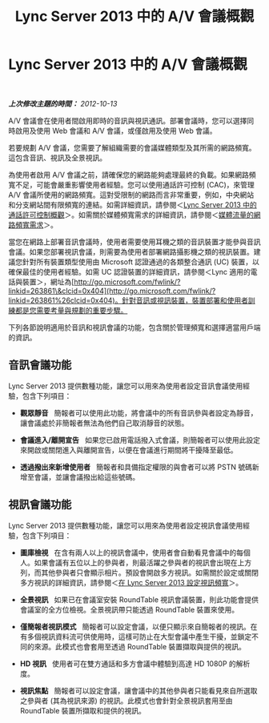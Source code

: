 ﻿---
title: Lync Server 2013 中的 A/V 會議概觀
TOCTitle: Lync Server 2013 中的 A/V 會議概觀
ms:assetid: 9583de87-4618-4a99-a47a-45e8cc4cc221
ms:mtpsurl: https://technet.microsoft.com/zh-tw/library/JJ619186(v=OCS.15)
ms:contentKeyID: 49291710
ms.date: 08/10/2015
mtps_version: v=OCS.15
ms.translationtype: HT
---

# Lync Server 2013 中的 A/V 會議概觀

 

_**上次修改主題的時間：** 2012-10-13_

A/V 會議會在使用者間啟用即時的音訊與視訊通訊。部署會議時，您可以選擇同時啟用及使用 Web 會議和 A/V 會議，或僅啟用及使用 Web 會議。

若要規劃 A/V 會議，您需要了解組織需要的會議媒體類型及其所需的網路頻寬。這包含音訊、視訊及全景視訊。

為使用者啟用 A/V 會議之前，請確保您的網路能夠處理最終的負載。如果網路頻寬不足，可能會嚴重影響使用者經驗。您可以使用通話許可控制 (CAC)，來管理 A/V 會議所使用的網路頻寬。這對受限制的網路而言非常重要，例如，中央網站和分支網站間有限頻寬的連結。如需詳細資訊，請參閱＜[Lync Server 2013 中的通話許可控制概觀](lync-server-2013-overview-of-call-admission-control.md)＞。如需關於媒體頻寬需求的詳細資訊，請參閱＜[媒體流量的網路頻寬需求](lync-server-2013-network-bandwidth-requirements-for-media-traffic.md)＞。

當您在網路上部署音訊會議時，使用者需要使用耳機之類的音訊裝置才能參與音訊會議。如果您部署視訊會議，則需要為使用者部署網路攝影機之類的視訊裝置。建議您針對所有裝置類型使用由 Microsoft 認證通過的各類整合通訊 (UC) 裝置，以確保最佳的使用者經驗。如需 UC 認證裝置的詳細資訊，請參閱＜Lync 適用的電話與裝置＞，網址為[http://go.microsoft.com/fwlink/?linkid=263861\&clcid=0x404](http://go.microsoft.com/fwlink/?linkid=263861%26clcid=0x404)。針對音訊或視訊裝置，裝置部署和使用者訓練都是您需要考量與規劃的重要步驟。

下列各節說明適用於音訊和視訊會議的功能，包含關於管理頻寬和選擇適當用戶端的資訊。

## 音訊會議功能

Lync Server 2013 提供數種功能，讓您可以用來為使用者設定音訊會議使用經驗，包含下列項目：

  - **觀眾靜音**   簡報者可以使用此功能，將會議中的所有音訊參與者設定為靜音，讓會議處於非簡報者無法為他們自己取消靜音的狀態。

  - **會議進入/離開宣告**   如果您已啟用電話撥入式會議，則簡報者可以使用此設定來開啟或關閉進入與離開宣告，以便在會議進行期間將干擾降至最低。

  - **透過撥出來新增使用者**   簡報者和具備指定權限的與會者可以將 PSTN 號碼新增至會議，並讓會議撥出給這些號碼。

## 視訊會議功能

Lync Server 2013 提供數種功能，讓您可以用來為使用者設定視訊會議使用經驗，包含下列項目：

  - **圖庫檢視**   在含有兩人以上的視訊會議中，使用者會自動看見會議中的每個人。如果會議有五位以上的參與者，則最活躍之參與者的視訊會出現在上方列，而其他參與者只會顯示相片。預設會開啟多方視訊。如需關於設定或關閉多方視訊的詳細資訊，請參閱＜[在 Lync Server 2013 設定視訊頻寬](lync-server-2013-configuring-video-bandwidth.md)＞。

  - **全景視訊**   如果已在會議室安裝 RoundTable 視訊會議裝置，則此功能會提供會議室的全方位檢視。全景視訊帶只能透過 RoundTable 裝置來使用。

  - **僅簡報者視訊模式**   簡報者可以設定會議，以便只顯示來自簡報者的視訊。在有多個視訊資料流可供使用時，這樣可防止在大型會議中產生干擾，並鎖定不同的來源。此模式也會套用至透過 RoundTable 裝置擷取與提供的視訊。

  - **HD 視訊**   使用者可在雙方通話和多方會議中體驗到高達 HD 1080P 的解析度。

  - **視訊焦點**   簡報者可以設定會議，讓會議中的其他參與者只能看見來自所選取之參與者 (其為視訊來源) 的視訊。此模式也會針對全景視訊套用至由 RoundTable 裝置所擷取和提供的視訊。

